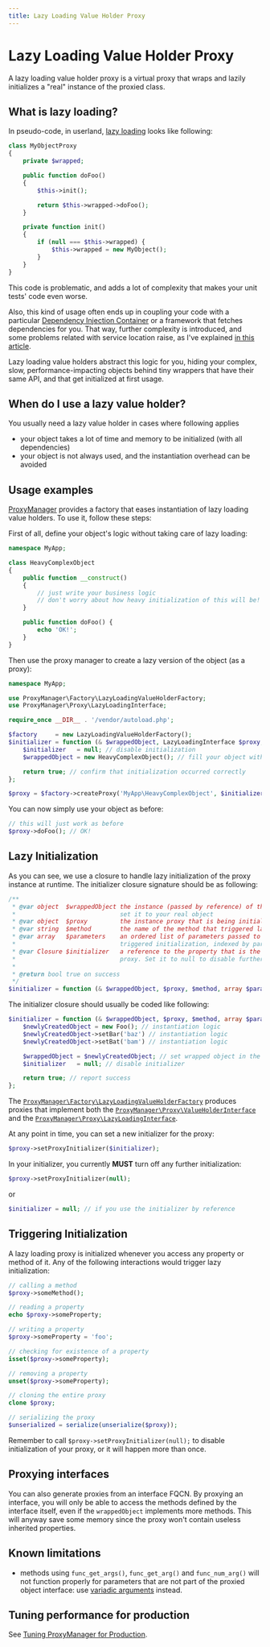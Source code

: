 ```yaml
---
title: Lazy Loading Value Holder Proxy
---
```


# Lazy Loading Value Holder Proxy

A lazy loading value holder proxy is a virtual proxy that wraps and lazily initializes a "real" instance of the proxied
class.

## What is lazy loading?

In pseudo-code, in userland, [lazy loading](http://www.martinfowler.com/eaaCatalog/lazyLoad.html) looks like following:

```php
class MyObjectProxy
{
    private $wrapped;

    public function doFoo()
    {
        $this->init();

        return $this->wrapped->doFoo();
    }

    private function init()
    {
        if (null === $this->wrapped) {
            $this->wrapped = new MyObject();
        }
    }
}
```

This code is problematic, and adds a lot of complexity that makes your unit tests' code even worse.

Also, this kind of usage often ends up in coupling your code with a particular
[Dependency Injection Container](http://martinfowler.com/articles/injection.html)
or a framework that fetches dependencies for you.
That way, further complexity is introduced, and some problems related
with service location raise, as I've explained
[in this article](http://ocramius.github.com/blog/zf2-and-symfony-service-proxies-with-doctrine-proxies/).

Lazy loading value holders abstract this logic for you, hiding your complex, slow, performance-impacting objects behind
tiny wrappers that have their same API, and that get initialized at first usage.

## When do I use a lazy value holder?

You usually need a lazy value holder in cases where following applies

 * your object takes a lot of time and memory to be initialized (with all dependencies)
 * your object is not always used, and the instantiation overhead can be avoided

## Usage examples

[ProxyManager](https://github.com/Ocramius/ProxyManager) provides a factory that eases instantiation of lazy loading
value holders. To use it, follow these steps:

First of all, define your object's logic without taking care of lazy loading:

```php
namespace MyApp;

class HeavyComplexObject
{
    public function __construct()
    {
        // just write your business logic
        // don't worry about how heavy initialization of this will be!
    }

    public function doFoo() {
        echo 'OK!';
    }
}
```

Then use the proxy manager to create a lazy version of the object (as a proxy):

```php
namespace MyApp;

use ProxyManager\Factory\LazyLoadingValueHolderFactory;
use ProxyManager\Proxy\LazyLoadingInterface;

require_once __DIR__ . '/vendor/autoload.php';

$factory     = new LazyLoadingValueHolderFactory();
$initializer = function (& $wrappedObject, LazyLoadingInterface $proxy, $method, array $parameters, & $initializer) {
    $initializer   = null; // disable initialization
    $wrappedObject = new HeavyComplexObject(); // fill your object with values here

    return true; // confirm that initialization occurred correctly
};

$proxy = $factory->createProxy('MyApp\HeavyComplexObject', $initializer);
```

You can now simply use your object as before:

```php
// this will just work as before
$proxy->doFoo(); // OK!
```

## Lazy Initialization

As you can see, we use a closure to handle lazy initialization of the proxy instance at runtime.
The initializer closure signature should be as following:

```php
/**
 * @var object  $wrappedObject the instance (passed by reference) of the wrapped object,
 *                             set it to your real object
 * @var object  $proxy         the instance proxy that is being initialized
 * @var string  $method        the name of the method that triggered lazy initialization
 * @var array   $parameters    an ordered list of parameters passed to the method that
 *                             triggered initialization, indexed by parameter name
 * @var Closure $initializer   a reference to the property that is the initializer for the
 *                             proxy. Set it to null to disable further initialization
 *
 * @return bool true on success
 */
$initializer = function (& $wrappedObject, $proxy, $method, array $parameters, & $initializer) {};
```

The initializer closure should usually be coded like following:

```php
$initializer = function (& $wrappedObject, $proxy, $method, array $parameters, & $initializer) {
    $newlyCreatedObject = new Foo(); // instantiation logic
    $newlyCreatedObject->setBar('baz') // instantiation logic
    $newlyCreatedObject->setBat('bam') // instantiation logic

    $wrappedObject = $newlyCreatedObject; // set wrapped object in the proxy
    $initializer   = null; // disable initializer

    return true; // report success
};
```

The
[`ProxyManager\Factory\LazyLoadingValueHolderFactory`](https://github.com/Ocramius/ProxyManager/blob/master/src/ProxyManager/Factory/LazyLoadingValueHolderFactory.php)
produces proxies that implement both the
[`ProxyManager\Proxy\ValueHolderInterface`](https://github.com/Ocramius/ProxyManager/blob/master/src/ProxyManager/Proxy/ValueHolderInterface.php)
and the
[`ProxyManager\Proxy\LazyLoadingInterface`](https://github.com/Ocramius/ProxyManager/blob/master/src/ProxyManager/Proxy/LazyLoadingInterface.php).

At any point in time, you can set a new initializer for the proxy:

```php
$proxy->setProxyInitializer($initializer);
```

In your initializer, you currently **MUST** turn off any further initialization:

```php
$proxy->setProxyInitializer(null);
```

or

```php
$initializer = null; // if you use the initializer by reference
```

## Triggering Initialization

A lazy loading proxy is initialized whenever you access any property or method of it.
Any of the following interactions would trigger lazy initialization:

```php
// calling a method
$proxy->someMethod();

// reading a property
echo $proxy->someProperty;

// writing a property
$proxy->someProperty = 'foo';

// checking for existence of a property
isset($proxy->someProperty);

// removing a property
unset($proxy->someProperty);

// cloning the entire proxy
clone $proxy;

// serializing the proxy
$unserialized = serialize(unserialize($proxy));
```

Remember to call `$proxy->setProxyInitializer(null);` to disable initialization of your proxy, or it will happen more
than once.

## Proxying interfaces

You can also generate proxies from an interface FQCN. By proxying an interface, you will only be able to access the
methods defined by the interface itself, even if the `wrappedObject` implements more methods. This will anyway save
some memory since the proxy won't contain useless inherited properties.

## Known limitations

 * methods using `func_get_args()`, `func_get_arg()` and `func_num_arg()` will not function properly
   for parameters that are not part of the proxied object interface: use 
   [variadic arguments](http://php.net/manual/en/functions.arguments.php#functions.variable-arg-list)
   instead.

## Tuning performance for production

See [Tuning ProxyManager for Production](tuning-for-production.md).
